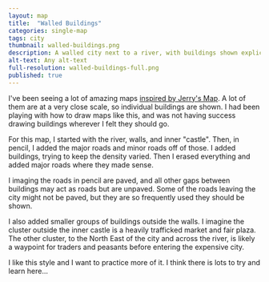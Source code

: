 ```yaml
---
layout: map
title:  "Walled Buildings"
categories: single-map
tags: city
thumbnail: walled-buildings.png
description: A walled city next to a river, with buildings shown explicitly and unpaved roads implied with negative space.
alt-text: Any alt-text
full-resolution: walled-buildings-full.png
published: true
---
```


I've been seeing a lot of amazing maps [inspired by Jerry's Map](https://www.reddit.com/r/JerryMapping/).
A lot of them are at a very close scale, so individual buildings are shown.
I had been playing with how to draw maps like this, and was not having success drawing buildings wherever I felt they should go.

For this map, I started with the  river, walls, and inner "castle".
Then, in pencil, I added the major roads and minor roads off of those.
I added buildings, trying to keep the density varied.
Then I erased everything and added major roads where they made sense.

I imaging the roads in pencil are paved, and all other gaps between buildings may act as roads but are unpaved.
Some of the roads leaving the city might not be paved, but they are so frequently used they should be shown.

I also added smaller groups of buildings outside the walls.
I imagine the cluster outside the inner castle is a heavily trafficked market and fair plaza.
The other cluster, to the North East of the city and across the river, is likely a waypoint for traders and peasants before entering the expensive city.

I like this style and I want to practice more of it.
I think there is lots to try and learn here...
